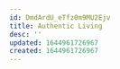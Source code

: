 ```yaml
---
id: DmdArdU_eTfz0m9MU2Ejv
title: Authentic Living
desc: ''
updated: 1644961726967
created: 1644961726967
---
```


